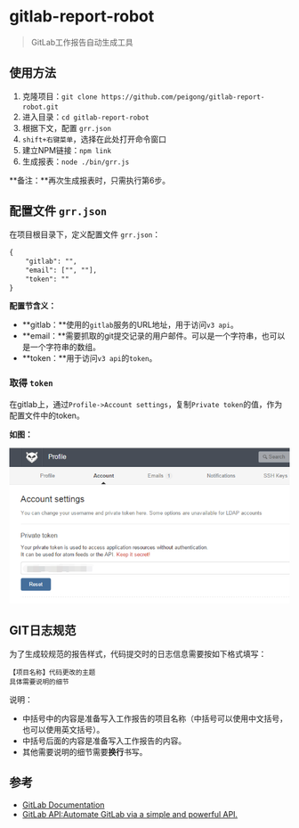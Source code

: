 # gitlab-report-robot #

> GitLab工作报告自动生成工具

## 使用方法 ##

1. 克隆项目：`git clone https://github.com/peigong/gitlab-report-robot.git`
2. 进入目录：`cd gitlab-report-robot`
3. 根据下文，配置 `grr.json`
4. `shift+右键菜单`，选择在此处打开命令窗口
5. 建立NPM链接：`npm link`
6. 生成报表：`node ./bin/grr.js`

**备注：**再次生成报表时，只需执行第6步。

## 配置文件 `grr.json` ##

在项目根目录下，定义配置文件 `grr.json`：

	{
	    "gitlab": "",
	    "email": ["", ""],
	    "token": ""
	}

**配置节含义：**

- **gitlab：**使用的`gitlab`服务的URL地址，用于访问`v3 api`。
- **email：**需要抓取的git提交记录的用户邮件。可以是一个字符串，也可以是一个字符串的数组。
- **token：**用于访问`v3 api`的`token`。

### 取得 `token` ###

在gitlab上，通过`Profile->Account settings`，复制`Private token`的值，作为配置文件中的token。

**如图：**

![取得 token](./get-token.png)

## GIT日志规范 ##

为了生成较规范的报告样式，代码提交时的日志信息需要按如下格式填写：

	【项目名称】代码更改的主题
	具体需要说明的细节

说明：

- 中括号中的内容是准备写入工作报告的项目名称（中括号可以使用中文括号，也可以使用英文括号）。
- 中括号后面的内容是准备写入工作报告的内容。
- 其他需要说明的细节需要**换行**书写。

## 参考 ##

- [GitLab Documentation](http://docs.gitlab.com/ce/)
- [GitLab API:Automate GitLab via a simple and powerful API.](http://docs.gitlab.com/ce/api/README.html)
